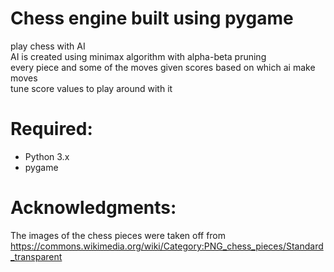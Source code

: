 # Chess engine built using pygame <br/>
play chess with AI  <br/>
AI is created using minimax algorithm with alpha-beta pruning <br/>
every piece and some of the moves given scores based on which ai make moves <br/>
tune score values to play around with it  <br/>

# Required:
- Python 3.x
- pygame

# Acknowledgments:
The images of the chess pieces were taken off from https://commons.wikimedia.org/wiki/Category:PNG_chess_pieces/Standard_transparent
